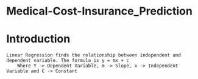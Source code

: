 # Medical-Cost-Insurance_Prediction

# Introduction
```
Linear Regression finds the relationship between independent and dependent variable. The formula is y = mx + c
    Where Y -> Dependent Variable, m -> Slope, x -> Independent Variable and C -> Constant

```
